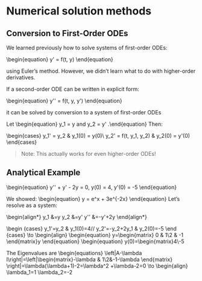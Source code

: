# Numerical solution methods
## Conversion to First-Order ODEs

We learned previously how to solve systems of first-order ODEs:

\begin{equation}
y' = f(t, y)
\end{equation}

using Euler’s method. However, we didn’t learn what to do with higher-order derivatives.

If a second-order ODE can be written in explicit form:

\begin{equation}
y'' = f(t, y, y')
\end{equation}

it can be solved by conversion to a system of first-order ODEs


Let \begin{equation} y_1 = y  and  y_2 = y' .\end{equation} Then:

\begin{cases}
y_1' = y_2 & y_1(0) = y(0)\\
y_2' = f(t, y_1, y_2) & y_2(0) = y'(0)
\end{cases}

> Note: This actually works for even higher-order ODEs!


## Analytical Example
\begin{equation}
y'' + y' - 2y = 0,  y(0) = 4,  y'(0) = -5
\end{equation}

We showed:
\begin{equation}
y = e^x + 3e^{-2x}
\end{equation}
Let’s resolve as a system:

\begin{align*}
y_1 &=y     y_2 &=y'     y'' &=-y'+2y
\end{align*}

\begin {cases}
y_1'=y_2 & y_1(0)=4//
y_2'=-y_2+2y_1 & y_2(0)=-5
\end {cases}
\to
\begin{align}
\begin{equation}
y=\begin{matrix} 0 & 1\\2 & -1
\end{matrix}y
\end{equation}
\begin{equation}
y(0)=\begin{matrix}4\\-5

The Eigenvalues are 
\begin{equations}
\left|A-\lambda I\right|=\left|\begin{matrix}-\lambda & 1\\2&-1-\lambda \end{matrix} \right|=\lambda(\lambda+1)-2=\lambda^2 +\lambda-2=0
\to
\begin{align}
\lambda_1=1
\lambda_2=-2
